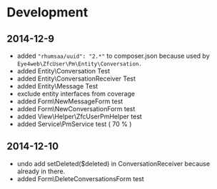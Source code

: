 # Development

2014-12-9
---------
 - added <code>"rhumsaa/uuid": "2.*"</code> to composer.json because used by <code>Eye4web\ZfcUser\Pm\Entity\Conversation.</code>
 - added Entity\Conversation Test
 - added  Entity\ConversationReceiver Test
 - added  Entity\Message Test
 - exclude entity interfaces from coverage
 - added Form\NewMessageForm test
 - added Form\NewConversationForm test
 - added View\Helper\ZfcUserPmHelper test
 - added Service\PmService test ( 70 % )
 
2014-12-10
----------
- undo add setDeleted($deleted) in ConversationReceiver because already in there.
- added Form\DeleteConversationsForm test